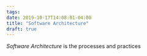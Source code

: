 ```yaml
---
tags:
date: 2019-10-17T14:08:01-04:00
title: "Software Architecture"
draft: true
---
```


*Software Architecture* is the processes and practices 
